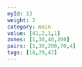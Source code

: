 ```yaml
---
myId: 13
weight: 2
category: main
value: [41,2,1,1]
zones: [1,30,40,200]
pairs: [1,30,200,70,4]
tags: [18,29,43]
---
```

